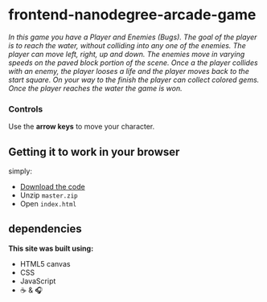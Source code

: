 frontend-nanodegree-arcade-game
===============================

*In this game you have a Player and Enemies (Bugs). The goal of the player is to reach the water, without colliding into any one of the enemies. The player can move left, right, up and down. The enemies move in varying speeds on the paved block portion of the scene. Once a the player collides with an enemy, the player looses a life and the player moves back to the start square. On your way to the finish the player can collect colored gems. Once the player reaches the water the game is won.*

### Controls

Use the **arrow keys** to move your character.

## Getting it to work in your browser

simply:

- [Download the code](https://github.com/nevehallon/frontend-nanodegree-arcade-game/archive/master.zip)
- Unzip `master.zip`
- Open `index.html`

## dependencies

**This site was built using:**

- HTML5 canvas
- CSS
- JavaScript
- :coffee: & :headphones:
